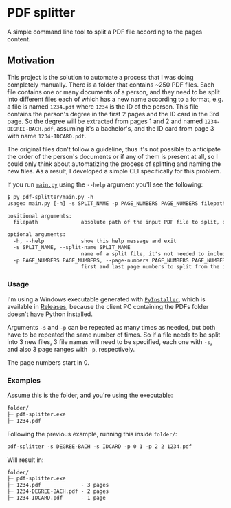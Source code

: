 # PDF splitter

A simple command line tool to split a PDF file according to the pages content.

## Motivation

This project is the solution to automate a process that I was doing completely manually.
There is a folder that contains ~250 PDF files. Each file contains one or many documents of a person, and they need to be split into different files each of which has a new name according to a format,
e.g. a file is named `1234.pdf` where `1234` is the ID of the person. This file contains the person's degree in the first 2 pages and the ID card in the 3rd page.
So the degree will be extracted from pages 1 and 2 and named `1234-DEGREE-BACH.pdf`, assuming it's a bachelor's, and the ID card from page 3 with name `1234-IDCARD.pdf`.

The original files don't follow a guideline, thus it's not possible to anticipate the order of the person's documents or if any of them is present at all, so I could only think about automatizing the process of splitting and naming the new files.
As a result, I developed a simple CLI specifically for this problem.

If you run [`main.py`](/pdf-splitter/main.py) using the `--help` argument you'll see the following:

```txt
$ py pdf-splitter/main.py -h
usage: main.py [-h] -s SPLIT_NAME -p PAGE_NUMBERS PAGE_NUMBERS filepath

positional arguments:
  filepath              absolute path of the input PDF file to split, or just its name if it's in the same folder

optional arguments:
  -h, --help            show this help message and exit
  -s SPLIT_NAME, --split-name SPLIT_NAME
                        name of a split file, it's not needed to include the extension (.pdf)
  -p PAGE_NUMBERS PAGE_NUMBERS, --page-numbers PAGE_NUMBERS PAGE_NUMBERS
                        first and last page numbers to split from the input file
```

### Usage

I'm using a Windows executable generated with [`PyInstaller`](https://github.com/pyinstaller/pyinstaller), which is available in [Releases](https://github.com/netotz/pdf-splitter/releases), because the client PC containing the PDFs folder doesn't have Python installed.

Arguments `-s` and `-p` can be repeated as many times as needed, but both have to be repeated the same number of times.
So if a file needs to be split into 3 new files, 3 file names will need to be specified, each one with `-s`, and also 3 page ranges with `-p`, respectively.

The page numbers start in 0.

### Examples

Assume this is the folder, and you're using the executable:

```txt
folder/
├─ pdf-splitter.exe
├─ 1234.pdf
```

Following the previous example, running this inside `folder/`:

```txt
pdf-splitter -s DEGREE-BACH -s IDCARD -p 0 1 -p 2 2 1234.pdf
```

Will result in:

```txt
folder/
├─ pdf-splitter.exe
├─ 1234.pdf             - 3 pages
├─ 1234-DEGREE-BACH.pdf - 2 pages
├─ 1234-IDCARD.pdf      - 1 page
```
